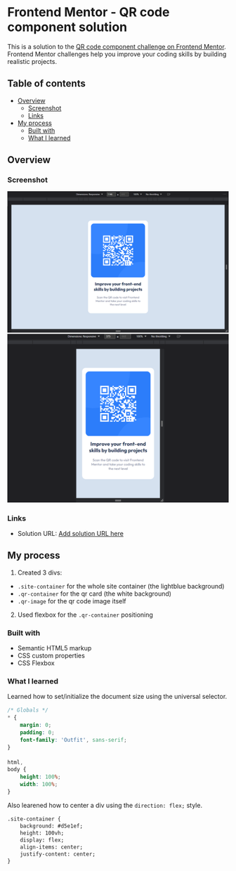 # Frontend Mentor - QR code component solution

This is a solution to the [QR code component challenge on Frontend Mentor](https://www.frontendmentor.io/challenges/qr-code-component-iux_sIO_H). Frontend Mentor challenges help you improve your coding skills by building realistic projects. 

## Table of contents

- [Overview](#overview)
  - [Screenshot](#screenshot)
  - [Links](#links)
- [My process](#my-process)
  - [Built with](#built-with)
  - [What I learned](#what-i-learned)


## Overview

### Screenshot

![Full](./screenshots/screenshot1.png)
![Narrow](./screenshots/screenshot2.png)


### Links

- Solution URL: [Add solution URL here](https://github.com/parkrain21/frontend-mentor-solutions/tree/main/1.%20QR%20Component)

## My process
1. Created 3 divs:
  - `.site-container` for the whole site container (the lightblue background)
  - `.qr-container` for the qr card (the white background)
  - `.qr-image` for the qr code image itself
2. Used flexbox for the `.qr-container` positioning

### Built with

- Semantic HTML5 markup
- CSS custom properties
- CSS Flexbox

### What I learned

Learned how to set/initialize the document size using the universal selector.
```css
/* Globals */
* {
    margin: 0;
    padding: 0;
    font-family: 'Outfit', sans-serif;
}

html,
body {
    height: 100%;
    width: 100%;
}
```

Also learened how to center a div using the `direction: flex;` style.
```
.site-container {
    background: #d5e1ef;
    height: 100vh;
    display: flex;
    align-items: center;
    justify-content: center;
}
```